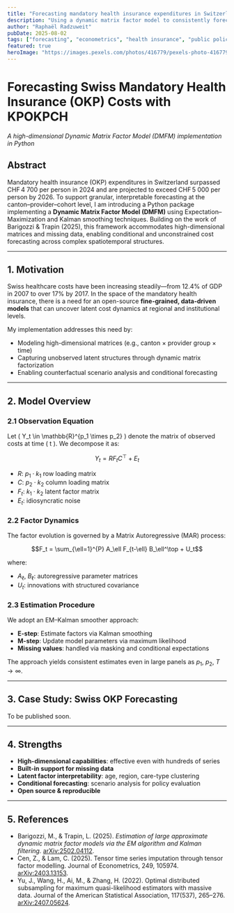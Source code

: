 ```yaml
---
title: "Forecasting mandatory health insurance expenditures in Switzerland"
description: "Using a dynamic matrix factor model to consistently forecast the mandatory health insurance expenditures in Switzerland."
author: "Raphaël Radzuweit"
pubDate: 2025-08-02
tags: ["forecasting", "econometrics", "health insurance", "public policy"]
featured: true
heroImage: "https://images.pexels.com/photos/416779/pexels-photo-416779.jpeg"
---
```


# Forecasting Swiss Mandatory Health Insurance (OKP) Costs with KPOKPCH

*A high-dimensional Dynamic Matrix Factor Model (DMFM) implementation in Python*

## Abstract

Mandatory health insurance (OKP) expenditures in Switzerland surpassed CHF 4 700 per person in 2024 and are projected to exceed CHF 5 000 per person by 2026. To support granular, interpretable forecasting at the canton–provider–cohort level, I am introducing a Python package implementing a **Dynamic Matrix Factor Model (DMFM)** using Expectation–Maximization and Kalman smoothing techniques. Building on the work of Barigozzi & Trapin (2025), this framework accommodates high-dimensional matrices and missing data, enabling conditional and unconstrained cost forecasting across complex spatiotemporal structures.

---

## 1. Motivation

Swiss healthcare costs have been increasing steadily—from 12.4% of GDP in 2007 to over 17% by 2017. In the space of the mandatory health insurance, there is a need for an open-source **fine-grained, data-driven models** that can uncover latent cost dynamics at regional and institutional levels.

My implementation addresses this need by:
- Modeling high-dimensional matrices (e.g., canton × provider group × time)
- Capturing unobserved latent structures through dynamic matrix factorization
- Enabling counterfactual scenario analysis and conditional forecasting

---

## 2. Model Overview

### 2.1 Observation Equation

Let \( Y_t \in \mathbb{R}^{p_1 \times p_2} \) denote the matrix of observed costs at time \( t \). We decompose it as:

$$Y_t = R F_t C^\top + E_t$$

- $R$: $p_1 \cdot k_1$ row loading matrix  
- $C$: $p_2 \cdot k_2$ column loading matrix  
- $F_t$: $k_1 \cdot k_2$ latent factor matrix  
- $E_t$: idiosyncratic noise

### 2.2 Factor Dynamics

The factor evolution is governed by a Matrix Autoregressive (MAR) process:

$$F_t = \sum_{\ell=1}^{P} A_\ell F_{t-\ell} B_\ell^\top + U_t$$

where:
- $A_\ell$, $B_\ell$: autoregressive parameter matrices  
- $U_t$: innovations with structured covariance

### 2.3 Estimation Procedure

We adopt an EM–Kalman smoother approach:
- **E-step**: Estimate factors via Kalman smoothing  
- **M-step**: Update model parameters via maximum likelihood  
- **Missing values**: handled via masking and conditional expectations

The approach yields consistent estimates even in large panels as $p_1$, $p_2$, $T \to \infty$.

---

## 3. Case Study: Swiss OKP Forecasting
To be published soon.

---

## 4. Strengths

- **High-dimensional capabilities**: effective even with hundreds of series
- **Built-in support for missing data**
- **Latent factor interpretability**: age, region, care-type clustering
- **Conditional forecasting**: scenario analysis for policy evaluation
- **Open source & reproducible**

---

## 5. References

- Barigozzi, M., & Trapin, L. (2025). *Estimation of large approximate dynamic matrix factor models via the EM algorithm and Kalman filtering.* [arXiv:2502.04112](https://arxiv.org/abs/2502.04112).
- Cen, Z., & Lam, C. (2025). Tensor time series imputation through tensor factor modelling. Journal of Econometrics, 249, 105974. [arXiv:2403.13153](https://arxiv.org/abs/2403.13153).
- Yu, J., Wang, H., Ai, M., & Zhang, H. (2022). Optimal distributed subsampling for maximum quasi-likelihood estimators with massive data. Journal of the American Statistical Association, 117(537), 265–276. [arXiv:2407.05624](https://arxiv.org/abs/2407.05624).
